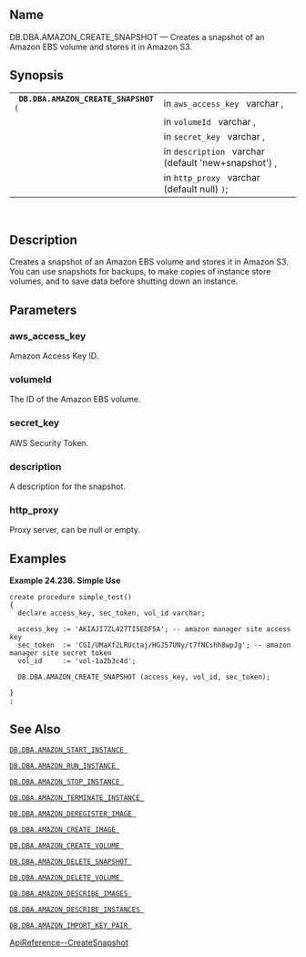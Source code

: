 <div id="fn_amazon_create_snapshot" class="refentry">

<div class="titlepage">

</div>

<div class="refnamediv">

## Name

DB.DBA.AMAZON_CREATE_SNAPSHOT — Creates a snapshot of an Amazon EBS
volume and stores it in Amazon S3.

</div>

<div class="refsynopsisdiv">

## Synopsis

<div id="fsyn_amazon_create_snapshot" class="funcsynopsis">

|                                            |                                                      |
|--------------------------------------------|------------------------------------------------------|
| ` `**`DB.DBA.AMAZON_CREATE_SNAPSHOT`**` (` | in `aws_access_key ` varchar ,                       |
|                                            | in `volumeId ` varchar ,                             |
|                                            | in `secret_key ` varchar ,                           |
|                                            | in `description ` varchar (default 'new+snapshot') , |
|                                            | in `http_proxy ` varchar (default null) `)`;         |

<div class="funcprototype-spacer">

 

</div>

</div>

</div>

<div id="desc_amazon_create_snapshot" class="refsect1">

## Description

Creates a snapshot of an Amazon EBS volume and stores it in Amazon S3.
You can use snapshots for backups, to make copies of instance store
volumes, and to save data before shutting down an instance.

</div>

<div id="params_amazon_create_snapshot" class="refsect1">

## Parameters

<div id="id98119" class="refsect2">

### aws_access_key

Amazon Access Key ID.

</div>

<div id="id98122" class="refsect2">

### volumeId

The ID of the Amazon EBS volume.

</div>

<div id="id98125" class="refsect2">

### secret_key

AWS Security Token.

</div>

<div id="id98128" class="refsect2">

### description

A description for the snapshot.

</div>

<div id="id98131" class="refsect2">

### http_proxy

Proxy server, can be null or empty.

</div>

</div>

<div id="examples_amazon_create_snapshot" class="refsect1">

## Examples

<div id="ex_amazon_create_snapshot" class="example">

**Example 24.236. Simple Use**

<div class="example-contents">

``` programlisting
create procedure simple_test()
{
  declare access_key, sec_token, vol_id varchar;

  access_key := 'AKIAJI7ZL427TI5EDF5A'; -- amazon manager site access key
  sec_token  := 'CGI/UMaXf2LRUctaj/HGJ57UNy/t7fNCshh8wpJg'; -- amazon manager site secret token
  vol_id     := 'vol-1a2b3c4d';

  DB.DBA.AMAZON_CREATE_SNAPSHOT (access_key, vol_id, sec_token);

}
;
```

</div>

</div>

  

</div>

<div id="seealso_amazon_create_snapshot" class="refsect1">

## See Also

<a href="fn_amazon_start_instance.html" class="link"
title="DB.DBA.AMAZON_START_INSTANCE"><code
class="function">DB.DBA.AMAZON_START_INSTANCE </code></a>

<a href="fn_amazon_run_instance.html" class="link"
title="DB.DBA.AMAZON_RUN_INSTANCE"><code
class="function">DB.DBA.AMAZON_RUN_INSTANCE </code></a>

<a href="fn_amazon_stop_instance.html" class="link"
title="DB.DBA.AMAZON_STOP_INSTANCE"><code
class="function">DB.DBA.AMAZON_STOP_INSTANCE </code></a>

<a href="fn_amazon_terminate_instance.html" class="link"
title="DB.DBA.AMAZON_TERMINATE_INSTANCE"><code
class="function">DB.DBA.AMAZON_TERMINATE_INSTANCE </code></a>

<a href="fn_amazon_deregister_image.html" class="link"
title="DB.DBA.AMAZON_DEREGISTER_IMAGE"><code
class="function">DB.DBA.AMAZON_DEREGISTER_IMAGE </code></a>

<a href="fn_amazon_create_image.html" class="link"
title="DB.DBA.AMAZON_CREATE_IMAGE"><code
class="function">DB.DBA.AMAZON_CREATE_IMAGE </code></a>

<a href="fn_amazon_create_volume.html" class="link"
title="DB.DBA.AMAZON_CREATE_VOLUME"><code
class="function">DB.DBA.AMAZON_CREATE_VOLUME </code></a>

<a href="fn_amazon_delete_snapshot.html" class="link"
title="DB.DBA.AMAZON_DELETE_SNAPSHOT"><code
class="function">DB.DBA.AMAZON_DELETE_SNAPSHOT </code></a>

<a href="fn_amazon_delete_volume.html" class="link"
title="DB.DBA.AMAZON_DELETE_VOLUME"><code
class="function">DB.DBA.AMAZON_DELETE_VOLUME </code></a>

<a href="fn_amazon_describe_images.html" class="link"
title="DB.DBA.AMAZON_DESCRIBE_IMAGES"><code
class="function">DB.DBA.AMAZON_DESCRIBE_IMAGES </code></a>

<a href="fn_amazon_describe_instances.html" class="link"
title="DB.DBA.AMAZON_DESCRIBE_INSTANCES"><code
class="function">DB.DBA.AMAZON_DESCRIBE_INSTANCES </code></a>

<a href="fn_amazon_import_key_pair.html" class="link"
title="DB.DBA.AMAZON_IMPORT_KEY_PAIR"><code
class="function">DB.DBA.AMAZON_IMPORT_KEY_PAIR </code></a>

<a
href="http://docs.aws.amazon.com/AWSEC2/latest/APIReference/ApiReference-query-CreateSnapshot.html"
class="ulink" target="_top">ApiReference--CreateSnapshot</a>

</div>

</div>
